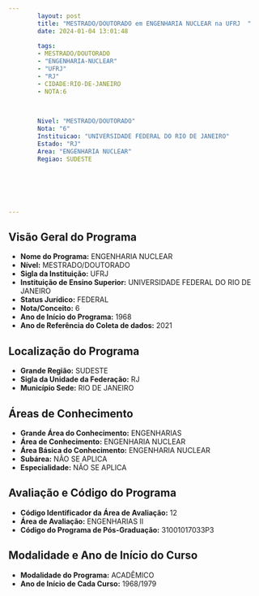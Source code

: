 ```yaml
---
        layout: post
        title: "MESTRADO/DOUTORADO em ENGENHARIA NUCLEAR na UFRJ  "
        date: 2024-01-04 13:01:48
     
        tags:
        - MESTRADO/DOUTORADO
        - "ENGENHARIA-NUCLEAR"
        - "UFRJ"
        - "RJ"
        - CIDADE:RIO-DE-JANEIRO
        - NOTA:6
        
       

        Nivel: "MESTRADO/DOUTORADO"
        Nota: "6"
        Instituicao: "UNIVERSIDADE FEDERAL DO RIO DE JANEIRO"
        Estado: "RJ"
        Area: "ENGENHARIA NUCLEAR"
        Regiao: SUDESTE
        
        
        
        
        
        
---
```

## Visão Geral do Programa
- **Nome do Programa:** ENGENHARIA NUCLEAR
- **Nível:** MESTRADO/DOUTORADO
- **Sigla da Instituição:** UFRJ
- **Instituição de Ensino Superior:** UNIVERSIDADE FEDERAL DO RIO DE JANEIRO
- **Status Jurídico:** FEDERAL
- **Nota/Conceito:** 6
- **Ano de Início do Programa:** 1968
- **Ano de Referência do Coleta de dados:** 2021

## Localização do Programa
- **Grande Região:** SUDESTE
- **Sigla da Unidade da Federação:** RJ
- **Município Sede:** RIO DE JANEIRO

## Áreas de Conhecimento
- **Grande Área do Conhecimento:** ENGENHARIAS
- **Área de Conhecimento:** ENGENHARIA NUCLEAR
- **Área Básica do Conhecimento:** ENGENHARIA NUCLEAR
- **Subárea:** NÃO SE APLICA
- **Especialidade:** NÃO SE APLICA

## Avaliação e Código do Programa
- **Código Identificador da Área de Avaliação:** 12
- **Área de Avaliação:** ENGENHARIAS II
- **Código do Programa de Pós-Graduação:** 31001017033P3


## Modalidade e Ano de Início do Curso
- **Modalidade do Programa:** ACADÊMICO
- **Ano de Início de Cada Curso:** 1968/1979

